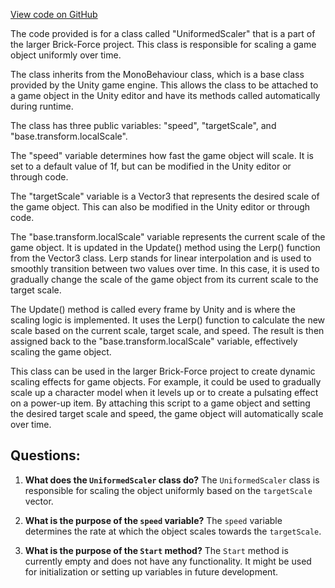 [View code on GitHub](https://github.com/TieHaxJan/Brick-Force/Assembly-CSharp\UniformedScaler.cs)

The code provided is for a class called "UniformedScaler" that is a part of the larger Brick-Force project. This class is responsible for scaling a game object uniformly over time. 

The class inherits from the MonoBehaviour class, which is a base class provided by the Unity game engine. This allows the class to be attached to a game object in the Unity editor and have its methods called automatically during runtime.

The class has three public variables: "speed", "targetScale", and "base.transform.localScale". 

The "speed" variable determines how fast the game object will scale. It is set to a default value of 1f, but can be modified in the Unity editor or through code.

The "targetScale" variable is a Vector3 that represents the desired scale of the game object. This can also be modified in the Unity editor or through code.

The "base.transform.localScale" variable represents the current scale of the game object. It is updated in the Update() method using the Lerp() function from the Vector3 class. Lerp stands for linear interpolation and is used to smoothly transition between two values over time. In this case, it is used to gradually change the scale of the game object from its current scale to the target scale.

The Update() method is called every frame by Unity and is where the scaling logic is implemented. It uses the Lerp() function to calculate the new scale based on the current scale, target scale, and speed. The result is then assigned back to the "base.transform.localScale" variable, effectively scaling the game object.

This class can be used in the larger Brick-Force project to create dynamic scaling effects for game objects. For example, it could be used to gradually scale up a character model when it levels up or to create a pulsating effect on a power-up item. By attaching this script to a game object and setting the desired target scale and speed, the game object will automatically scale over time.
## Questions: 
 1. **What does the `UniformedScaler` class do?**
The `UniformedScaler` class is responsible for scaling the object uniformly based on the `targetScale` vector.

2. **What is the purpose of the `speed` variable?**
The `speed` variable determines the rate at which the object scales towards the `targetScale`.

3. **What is the purpose of the `Start` method?**
The `Start` method is currently empty and does not have any functionality. It might be used for initialization or setting up variables in future development.